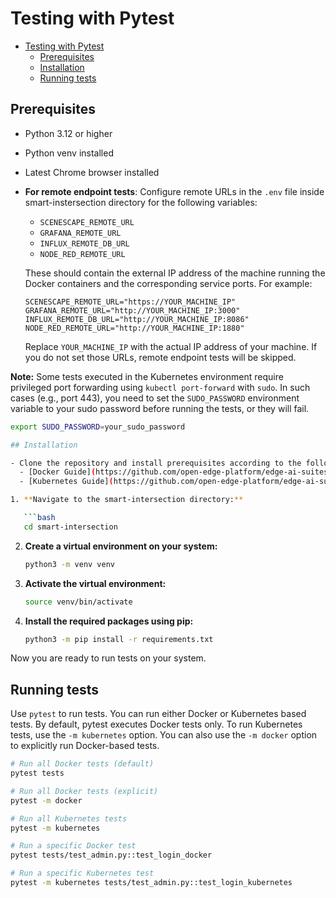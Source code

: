 <!--
# SPDX-FileCopyrightText: (C) 2025 Intel Corporation
# SPDX-License-Identifier: LicenseRef-Intel-Edge-Software
# This file is licensed under the Limited Edge Software Distribution License Agreement.
-->

# Testing with Pytest

- [Testing with Pytest](#testing-with-pytest)
    - [Prerequisites](#prerequisites)
    - [Installation](#installation)
    - [Running tests](#running-tests)

## Prerequisites

- Python 3.12 or higher
- Python venv installed
- Latest Chrome browser installed
- **For remote endpoint tests**: Configure remote URLs in the `.env` file inside smart-instersection directory for the following variables:
  - `SCENESCAPE_REMOTE_URL`
  - `GRAFANA_REMOTE_URL`
  - `INFLUX_REMOTE_DB_URL`
  - `NODE_RED_REMOTE_URL`
  
  These should contain the external IP address of the machine running the Docker containers and the corresponding service ports. For example:
  ```
  SCENESCAPE_REMOTE_URL="https://YOUR_MACHINE_IP"
  GRAFANA_REMOTE_URL="http://YOUR_MACHINE_IP:3000"
  INFLUX_REMOTE_DB_URL="http://YOUR_MACHINE_IP:8086"
  NODE_RED_REMOTE_URL="http://YOUR_MACHINE_IP:1880"
  ```
  
  Replace `YOUR_MACHINE_IP` with the actual IP address of your machine. If you do not set those URLs, remote endpoint tests will be skipped.

**Note:** Some tests executed in the Kubernetes environment require privileged port forwarding using `kubectl port-forward` with `sudo`. In such cases (e.g., port 443), you need to set the `SUDO_PASSWORD` environment variable to your sudo password before running the tests, or they will fail.  

```bash
export SUDO_PASSWORD=your_sudo_password

## Installation

- Clone the repository and install prerequisites according to the following guides (for Kubernetes, also set up proxy settings if needed):
  - [Docker Guide](https://github.com/open-edge-platform/edge-ai-suites/blob/main/metro-ai-suite/metro-vision-ai-app-recipe/smart-intersection/docs/user-guide/get-started.md)
  - [Kubernetes Guide](https://github.com/open-edge-platform/edge-ai-suites/blob/main/metro-ai-suite/metro-vision-ai-app-recipe/smart-intersection/docs/user-guide/how-to-deploy-helm.md)

1. **Navigate to the smart-intersection directory:**

   ```bash
   cd smart-intersection
   ```

2. **Create a virtual environment on your system:**

   ```bash
   python3 -m venv venv
   ```

3. **Activate the virtual environment:**

   ```bash
   source venv/bin/activate
   ```

4. **Install the required packages using pip:**

   ```bash
   python3 -m pip install -r requirements.txt
   ```

Now you are ready to run tests on your system. 

## Running tests

Use `pytest` to run tests. You can run either Docker or Kubernetes based tests. By default, pytest executes Docker tests only. To run Kubernetes tests, use the `-m kubernetes` option. You can also use the `-m docker` option to explicitly run Docker-based tests.

```bash
# Run all Docker tests (default)
pytest tests

# Run all Docker tests (explicit)
pytest -m docker

# Run all Kubernetes tests
pytest -m kubernetes

# Run a specific Docker test
pytest tests/test_admin.py::test_login_docker

# Run a specific Kubernetes test
pytest -m kubernetes tests/test_admin.py::test_login_kubernetes
```